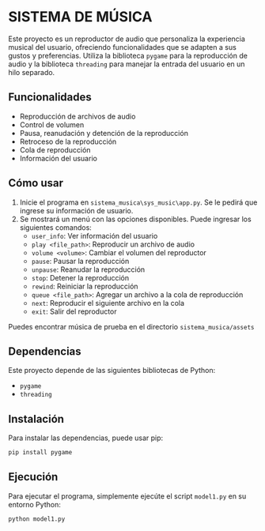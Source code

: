 # SISTEMA DE MÚSICA

Este proyecto es un reproductor de audio que personaliza la experiencia musical del usuario,
ofreciendo funcionalidades que se adapten a sus gustos y preferencias. Utiliza la biblioteca `pygame` para la reproducción de audio y la biblioteca `threading` para manejar la entrada del usuario en un hilo separado.

## Funcionalidades

- Reproducción de archivos de audio
- Control de volumen
- Pausa, reanudación y detención de la reproducción
- Retroceso de la reproducción
- Cola de reproducción
- Información del usuario

## Cómo usar

1. Inicie el programa en `sistema_musica\sys_music\app.py`. Se le pedirá que ingrese su información de usuario.
2. Se mostrará un menú con las opciones disponibles. Puede ingresar los siguientes comandos:
   - `user_info`: Ver información del usuario
   - `play <file_path>`: Reproducir un archivo de audio
   - `volume <volume>`: Cambiar el volumen del reproductor
   - `pause`: Pausar la reproducción
   - `unpause`: Reanudar la reproducción
   - `stop`: Detener la reproducción
   - `rewind`: Reiniciar la reproducción
   - `queue <file_path>`: Agregar un archivo a la cola de reproducción
   - `next`: Reproducir el siguiente archivo en la cola
   - `exit`: Salir del reproductor
  
Puedes encontrar música de prueba en el directorio `sistema_musica/assets`

## Dependencias

Este proyecto depende de las siguientes bibliotecas de Python:

- `pygame`
- `threading`

## Instalación

Para instalar las dependencias, puede usar pip:

```bash
pip install pygame
```

## Ejecución

Para ejecutar el programa, simplemente ejecúte el script `model1.py` en su entorno Python:

```bash
python model1.py
```
